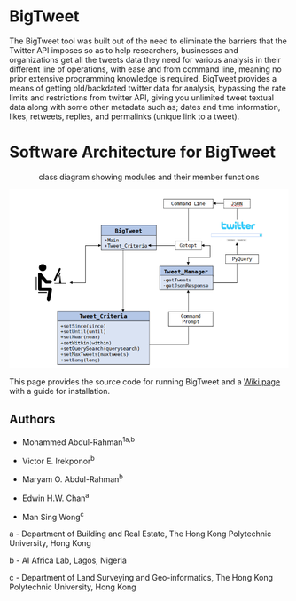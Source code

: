 # BigTweet

The BigTweet tool was built out of the need to eliminate the barriers that the Twitter API imposes so as to help researchers, businesses and organizations get all the tweets data they need for various analysis in their different line of operations, with ease and from command line, meaning no prior extensive programming knowledge is required. 
BigTweet provides a means of getting old/backdated twitter data for analysis, bypassing the rate limits and restrictions from twitter API, giving you unlimited tweet textual data along with some other metadata such as; dates and time information, likes, retweets, replies, and permalinks (unique link to a tweet).



# Software Architecture for BigTweet 
<p style="text-align: center;"> class diagram showing modules and their member functions </p> 

![BigTweet Class Diagram](https://github.com/marquisvictor/BigTweet/blob/master/BigTweet/BigTweet%20Scheme%20of%20Software%20Architecture.png)
              


This page provides the source code for running BigTweet and a [Wiki page](https://github.com/marquisvictor/BigTweet/wiki/BigTweet-Software-Wiki-page) with a guide for installation.

## Authors 
* Mohammed Abdul-Rahman<sup>1a,b</sup>

* Victor E. Irekponor<sup>b</sup>

* Maryam O. Abdul-Rahman<sup>b</sup>

* Edwin H.W. Chan<sup>a</sup>

* Man Sing Wong<sup>c</sup>

a - Department of Building and Real Estate, The Hong Kong Polytechnic University, Hong Kong

b - AI Africa Lab, Lagos, Nigeria

c - Department of Land Surveying and Geo-informatics, The Hong Kong Polytechnic University, Hong Kong
